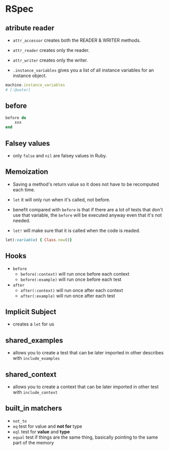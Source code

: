 # RSpec

## atribute reader

- `attr_accessor` creates both the READER & WRITER methods.
- `attr_reader` creates only the reader.
- `attr_writer` creates only the writer.

- `.instance_variables` gives you a list of all instance variables for an instance object.

```ruby
machine.instance_variables
# [:@water]
```

## before

```ruby
before do
    xxx
end
```

## Falsey values

- only `false` and `nil` are falsey values in Ruby.

## Memoization

- Saving a method's return value so it does not have to be recomputed each time.

- `let` it will only run when it's called, not before.
- benefit compared with `before` is that if there are a lot of tests that don't use that variable, the `before` will be executed anyway even that it's not needed.
- `let!` will make sure that it is called when the code is readed.

```ruby
let(:variable) { Class.new()}
```

## Hooks

- `before`
  - `before(:context)` will run once before each context
  - `before(:example)` will run once before each test
- `after`
  - `after(:context)` will run once after each context
  - `after(:example)` will run once after each test

## Implicit Subject

- creates a `let` for us

## shared_examples

- allows you to create a test that can be later imported in other describes with `include_examples`

## shared_context

- allows you to create a context that can be later imported in other test with `include_context`

## built_in matchers

- `not_to`
- `eq` test for value and **not for** type
- `eql` test for **value** and **type**
- `equal` test if things are the same thing, basically pointing to the same part of the memory

